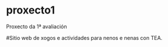 # proxecto1
Proxecto da 1ª avaliación

#Sitio web de xogos e actividades para nenos e nenas con TEA.

